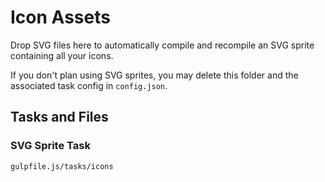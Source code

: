 # Icon Assets

Drop SVG files here to automatically compile and recompile an SVG sprite containing all your icons.

If you don't plan using SVG sprites, you may delete this folder and the associated task config in `config.json`.

## Tasks and Files

### SVG Sprite Task

```
gulpfile.js/tasks/icons
```

